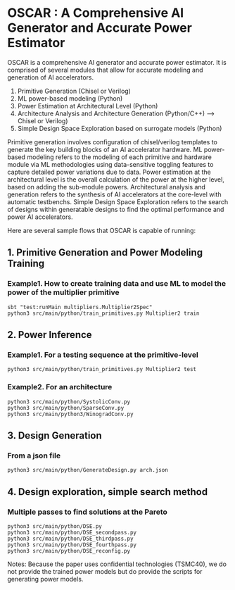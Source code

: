 # OSCAR : A Comprehensive AI Generator and Accurate Power Estimator

OSCAR is a comprehensive AI generator and accurate power estimator. It is comprised of several modules that allow for accurate modeling and generation of AI accelerators.
1. Primitive Generation (Chisel or Verilog)
2. ML power-based modeling (Python)
3. Power Estimation at Architectural Level (Python)
4. Architecture Analysis and Architecture Generation (Python/C++) --> Chisel or Verilog)
5. Simple Design Space Exploration based on surrogate models (Python)

Primitive generation involves configuration of chisel/verilog templates to generate the key building blocks of an AI accelerator hardware. ML power-based modeling refers to the modeling of each primitive and hardware module via ML methodologies using data-sensitive toggling features to capture detailed power variations due to data. Power estimation at the architectural level is the overall calculation of the power at the higher level, based on adding the sub-module powers. Architectural analysis and generation refers to the synthesis of AI accelerators at the core-level with automatic testbenchs. Simple Design Space Exploration refers to the search of designs within generatable designs to find the optimal performance and power AI accelerators.

Here are several sample flows that OSCAR is capable of running:
## 1. Primitive Generation and Power Modeling Training
### Example1. How to create training data and use ML to model the power of the multiplier primitive
```
sbt "test:runMain multipliers.Multiplier2Spec"
python3 src/main/python/train_primitives.py Multiplier2 train
```

## 2. Power Inference
### Example1. For a testing sequence at the primitive-level
```
python3 src/main/python/train_primitives.py Multiplier2 test
```

### Example2. For an architecture
```
python3 src/main/python/SystolicConv.py
python3 src/main/python/SparseConv.py 
python3 src/main/python3/WinogradConv.py
```

## 3. Design Generation
### From a json file
```
python3 src/main/python/GenerateDesign.py arch.json
```

## 4. Design exploration, simple search method
### Multiple passes to find solutions at the Pareto
```
python3 src/main/python/DSE.py
python3 src/main/python/DSE_secondpass.py
python3 src/main/python/DSE_thirdpass.py
python3 src/main/python/DSE_fourthpass.py
python3 src/main/python/DSE_reconfig.py
```

Notes:
Because the paper uses confidential technologies (TSMC40), we do not provide the trained power models but do provide the scripts for generating power models.
